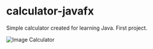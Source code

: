 # calculator-javafx

Simple calculator created for learning Java. First project.

![Image Calculator](https://i.imgur.com/fGzjJ7s.png)
